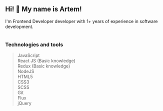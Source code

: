 ## Hi! 👋 My name is Artem! 
I'm Frontend Developer developer with 1+ years of experience in software development.
#
### Technologies and tools
>JavaScript
</br>React JS (Basic knowledge)
</br>Redux (Basic knowledge)
</br>NodeJS
</br>HTML5
</br>CSS3
</br>SCSS
</br>Git
</br>Flux
</br>jQuery
#




<!--
**ArtemKimi/ArtemKimi** is a ✨ _special_ ✨ repository because its `README.md` (this file) appears on your GitHub profile.

Here are some ideas to get you started:

- 🔭 I’m currently working on ...
- 🌱 I’m currently learning ...
- 👯 I’m looking to collaborate on ...
- 🤔 I’m looking for help with ...
- 💬 Ask me about ...
- 📫 How to reach me: ...
- 😄 Pronouns: ...
- ⚡ Fun fact: ...
-->
